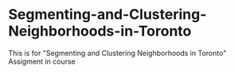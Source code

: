 # Segmenting-and-Clustering-Neighborhoods-in-Toronto
This is for "Segmenting and Clustering Neighborhoods in Toronto" Assigment in course
